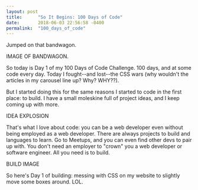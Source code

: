 ```yaml
---
layout: post
title:      "So It Begins: 100 Days of Code"
date:       2018-06-03 22:56:58 -0400
permalink:  "100_days_of_code"
---
```


Jumped on that bandwagon.

IMAGE OF BANDWAGON.

So today is Day 1 of my 100 Days of Code Challenge. 100 days, and at some code every day. Today I fought--and lost--the CSS wars (why wouldn't the articles in my carousel line up? Why? WHY??).

But I started doing this for the same reasons I started to code in the first place: to build. I have a small moleskine full of project ideas, and I keep coming up with more.

IDEA EXPLOSION

That's what I love about code: you can be a web developer even without being employed as a web developer. There are always projects to build and languages to learn. Go to Meetups, and you can even find other devs to pair up with. You don't need an employer to "crown" you a web developer or software engineer. All you need is to build.

BUILD IMAGE

So here's Day 1 of building: messing with CSS on my website to slightly move some boxes around. LOL.
